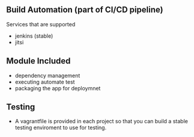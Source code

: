 
## Build Automation (part of CI/CD pipeline)

Services that are supported
- jenkins (stable)
- jitsi

## Module Included 
- dependency management
- executing automate test
- packaging the app for deploymnet

## Testing
- A vagrantfile is provided in each project so that you can build a stable testing enviroment to use for testing.
